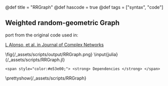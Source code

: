 @def title = "RRGraph"
@def hascode = true
@def tags = ["syntax", "code"]

## Weighted random-geometric Graph
port from the original code used in:

[L Alonso, et al. in Journal of Complex Networks](https://academic.oup.com/comnet/article-abstract/6/5/753/4581995)

\fig{/_assets/scripts/output/RRGraph.png}
\input{julia}{/_assets/scripts/RRGraph.jl}
~~~
<span style="color:#e53e00;"> <strong> Dependencies </strong> </span>
~~~
\prettyshow{/_assets/scripts/RRGraph}
